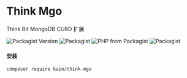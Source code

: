Think Mgo
=======

Think Bit MongoDB CURD 扩展

![Packagist Version](https://img.shields.io/packagist/v/kain/think-mgo.svg?style=flat-square)
![Packagist](https://img.shields.io/packagist/dt/kain/think-mgo.svg?color=blue&style=flat-square)
![PHP from Packagist](https://img.shields.io/packagist/php-v/kain/think-mgo.svg?color=blue&style=flat-square)
![Packagist](https://img.shields.io/packagist/l/kain/think-mgo.svg?color=blue&style=flat-square)

#### 安装

```shell
composer require kain/think-mgo
```
